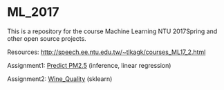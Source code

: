  ML_2017
 ===
This is a repository for the course Machine Learning NTU 2017Spring and other open source projects.

Resources: http://speech.ee.ntu.edu.tw/~tlkagk/courses_ML17_2.html



Assignment1: [Predict PM2.5](https://github.com/Jsonghh/ML_2017/tree/master/Assignment1_Predict_PM2.5) (inference, linear regression)

Assignment2: [Wine_Quality](https://github.com/Jsonghh/ML_2017/tree/master/Assingment3_Wine_Quality) (sklearn)
